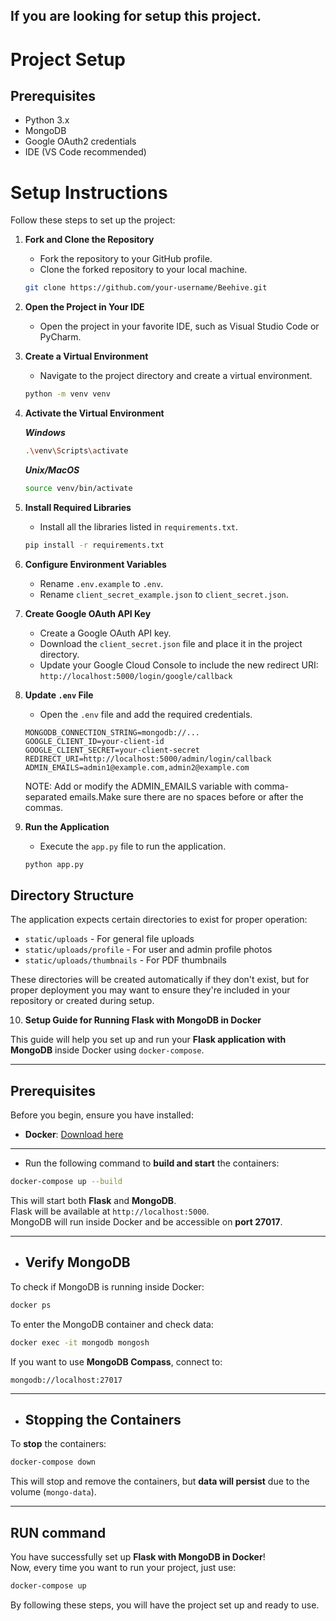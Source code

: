 ## If you are looking for setup this project.
# Project Setup

## Prerequisites
- Python 3.x
- MongoDB
- Google OAuth2 credentials
- IDE (VS Code recommended)

# Setup Instructions

Follow these steps to set up the project:

1. **Fork and Clone the Repository**
    - Fork the repository to your GitHub profile.
    - Clone the forked repository to your local machine.
    ```bash
    git clone https://github.com/your-username/Beehive.git
    ```

2. **Open the Project in Your IDE**
    - Open the project in your favorite IDE, such as Visual Studio Code or PyCharm.

3. **Create a Virtual Environment**
    - Navigate to the project directory and create a virtual environment.
    ```bash
    python -m venv venv
    ```

4. **Activate the Virtual Environment**
   
    ***Windows***
    ```bash
    .\venv\Scripts\activate
    ```

    ***Unix/MacOS***
    ```bash
    source venv/bin/activate
    ```

5. **Install Required Libraries**
    - Install all the libraries listed in `requirements.txt`.
    ```bash
    pip install -r requirements.txt
    ```

6. **Configure Environment Variables**
    - Rename `.env.example` to `.env`.
    - Rename `client_secret_example.json` to `client_secret.json`.

7. **Create Google OAuth API Key**
    - Create a Google OAuth API key.
    - Download the `client_secret.json` file and place it in the project directory.
    - Update your Google Cloud Console to include the new redirect URI: ```http://localhost:5000/login/google/callback```

8. **Update `.env` File**
    - Open the `.env` file and add the required credentials.
    ```
    MONGODB_CONNECTION_STRING=mongodb://...
    GOOGLE_CLIENT_ID=your-client-id
    GOOGLE_CLIENT_SECRET=your-client-secret
    REDIRECT_URI=http://localhost:5000/admin/login/callback
    ADMIN_EMAILS=admin1@example.com,admin2@example.com
    ```
    NOTE: Add or modify the ADMIN_EMAILS variable with comma-separated emails.Make sure there are no spaces before or after the commas.
9. **Run the Application**
    - Execute the `app.py` file to run the application.
    ```bash
    python app.py
    ```
## Directory Structure
The application expects certain directories to exist for proper operation:
- `static/uploads` - For general file uploads
- `static/uploads/profile` - For user and admin profile photos
- `static/uploads/thumbnails` - For PDF thumbnails

These directories will be created automatically if they don't exist, but for proper deployment you may want to ensure they're included in your repository or created during setup.

10. **Setup Guide for Running Flask with MongoDB in Docker**

This guide will help you set up and run your **Flask application with MongoDB** inside Docker using `docker-compose`.

---

## **Prerequisites**
Before you begin, ensure you have installed:
- **Docker**: [Download here](https://www.docker.com/get-started)

---

 - Run the following command to **build and start** the containers:
```sh
docker-compose up --build
```

 This will start both **Flask** and **MongoDB**.  
 Flask will be available at `http://localhost:5000`.  
 MongoDB will run inside Docker and be accessible on **port 27017**.

---

 - ## **Verify MongoDB**
To check if MongoDB is running inside Docker:

```sh
docker ps
```

To enter the MongoDB container and check data:

```sh
docker exec -it mongodb mongosh
```

If you want to use **MongoDB Compass**, connect to:

```
mongodb://localhost:27017
```

---

 - ## **Stopping the Containers**
To **stop** the containers:

```sh
docker-compose down
```

This will stop and remove the containers, but **data will persist** due to the volume (`mongo-data`).

---

## **RUN command**
You have successfully set up **Flask with MongoDB in Docker**!  
Now, every time you want to run your project, just use:

```sh
docker-compose up
```

By following these steps, you will have the project set up and ready to use.
